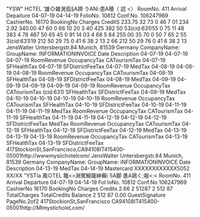 "YSW" HCTEL ’雄◇雑溌孤§A蹄 うANi:患A穂〈 認 <〉 RoomNo. 411 Arrival Depaiture 04-07-19 04-14-19 FolioNo. 10812 Conf.No. 106247969 CashierNo. 16170 BookingNo Charges CreditS 233.75 32 73 0 46 7 01 234 2.92 340.00 47 60 0 66 10 20 3 40 425 382 50 53(cid:631)55 0 75 11 48 383 4 78 467 50 65 45 0 91 14 03 4 68 5 84 255 00 35 70 0 50 7 65 2 55 3(cid:631)19 212 50 29 75 0 41 6 38 2 13 2 66 212 50 29 76 0 41 6 38 2 13 JensWalter Untersbergstr.84 Munich, 81539 Germany CompanyName: GroupName: INFORMATIONINVOICE Date Description 04-07-19 04-07-19 04-07-19 RoomRevenue OccupancyTax CATourismTax 04-07-19 SFHealthTax 04-07-19 SFDistrictFeeTax 04-07-19 MedTax 04-08-19 04-08-19 04-08-19 RoomRevenue OccupancyTax CATourismTax 04-08-19 SFHealthTax 04-08-19 SFDIstrictFeeTax 04-08-19 MedTax 04-09-19 04-09-19 04-09-19 04-09-19 04-09-19 RoomRevenue OccupancyTax CATourismTax (cid:631) SFHealthTax SFDistrictFeeTax ()4-09-19 MedTax 04-10-19 04-10-19 04-10-19 04-10-19 RoomRevenue OccupancyTax CATourismTax SFHealthTax 04-10-19 SFDistrictFeeTax 04-10-19 04-11-19 04-11-19 04-11-19 MedTax RoomRevenue OccupancyTax CATourismTax 04-11-19 SFHealthTax 04-11-19 04-11-19 04-12-19 04-12-19 04-12-19 SFDistrictFeeTax MedTax RoomRevenue OccupancyTax CATourismTax 04-12-19 SFHealthTax 04-12-19 SFDistrictFeeTax 04-12-19 MedTax 04-13-19 04-13-19 04-13-19 RoomRevenue OccupancyTax CATourismTax 04-13-19 SFHealthTax 04-13-19 SFDistrictFeeTax 417StockionSt,SanFrancisco,CA94108IT415400-05001http://wwwmysiichotelcom/ JensWalter Untersbergstr.84 Munich, 81539 Germany CompanyName: GroupName: iNFORMATIONINVOICE Date Description 04-13-19 MedTax 04-14-19 Mastercard XXXXXXXXXXXX5052 XX/XX "YSTIa 鳳○TEL 鼈<>淵鷺鰯薩紳蕪i 5A脚 愚A鶏く;報<:< RoomNo. 411 Arrival Departure 04-07-19 04-14-19 FoI IoNo. 10812 Conf.No 106247969 CashierNo 16170 BookingNo Charges Credits 2.66 2 51287 2 512 87 TotalCharges TotalCredits Balance 2 512 87 0.00 GuestSignature PageNo.2of2 417StockionSt,SanFrancisco CA94108IT415400-05001http://MImysticholeLcom/